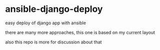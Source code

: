 ansible-django-deploy
=====================

easy deploy of django app with ansible

there are many more approaches, this one is based on my current layout

also this repo is more for discussion about that
